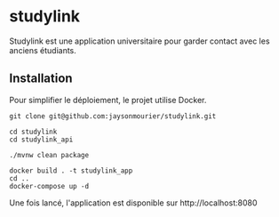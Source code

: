 # studylink

Studylink est une application universitaire pour garder contact avec les anciens étudiants.

## Installation

Pour simplifier le déploiement, le projet utilise Docker. 

```
git clone git@github.com:jaysonmourier/studylink.git
```

```
cd studylink
cd studylink_api
```

```
./mvnw clean package
```

```
docker build . -t studylink_app
cd ..
docker-compose up -d
```

Une fois lancé, l'application est disponible sur http://localhost:8080
